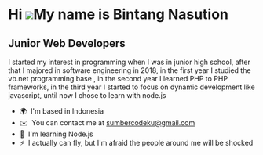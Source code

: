 Hi ![](https://user-images.githubusercontent.com/18350557/176309783-0785949b-9127-417c-8b55-ab5a4333674e.gif)My name is Bintang Nasution
========================================================================================================================================

Junior Web Developers
---------------------

I started my interest in programming when I was in junior high school, after that I majored in software engineering in 2018, in the first year I studied the vb.net programming base , in the second year I learned PHP to PHP frameworks, in the third year I started to focus on dynamic development like javascript, until now I chose to learn with node.js

* 🌍  I'm based in Indonesia
* ✉️  You can contact me at [sumbercodeku@gmail.com](mailto:sumbercodeku@gmail.com)
* 🧠  I'm learning Node.js
* ⚡  I actually can fly, but I'm afraid the people around me will be shocked
